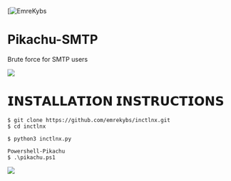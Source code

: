 [![EmreKybs](https://img.shields.io/badge/MadeBy-EmreKybs-yellow)
# Pikachu-SMTP
Brute force for SMTP users

<img src="https://github.com/emrekybs/Pikachu-SMTP/blob/main/icegif-5810.gif">

# 𝗜𝗡𝗦𝗧𝗔𝗟𝗟𝗔𝗧𝗜𝗢𝗡 𝗜𝗡𝗦𝗧𝗥𝗨𝗖𝗧𝗜𝗢𝗡𝗦

    $ git clone https://github.com/emrekybs/inctlnx.git
    $ cd inctlnx

    $ python3 inctlnx.py

    Powershell-Pikachu
    $ .\pikachu.ps1

    
    


<img src="https://github.com/emrekybs/Pikachu-SMTP/blob/main/1.png">
